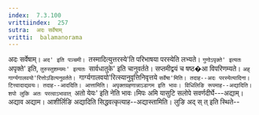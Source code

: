```yaml
---
index:  7.3.100
vrittiindex:  257
sutra:  अदः सर्वेषाम्
vritti:  balamanorama 
---
```


अदः सर्वेषाम्। `अद' इति पञ्चमी। `तस्मादित्युत्तरस्ये'ति परिभाषया परस्येति लभ्यते। `गुणोऽपृक्ते' इत्यतः `अपृक्ते' इति, `तुरुस्तुशम्यमः' इत्यतः `सार्वधातुके' इति चानुवर्तते। सप्तमीद्वयं च षष्ठ�आ विपरिणम्यते। `अह् गार्ग्यगालवयो'रित्तोऽडित्यनुवर्तते। `गार्ग्यगालवयो'रित्स्यानुवृत्तिनिवृत्तये `सर्वेषा'मिति। तदाह--अदः परस्येत्यादिना। टित्त्वादाद्यवयः। तदाह--आददिति। आत्तामिति। अपृक्तग्रहणान्नाऽडागम इति भावः। विधिलिङि रूपमाह--अद्यादिति। शपो लुकि अतः परत्वाऽभावात् `अतो येयः' इति नेति भावः।मिपः अमि यासुटि सलोपे सवर्णदीर्घे---अद्याम्। अद्याव अद्याम। आशीर्लिङि अद्यादिति सिद्धवत्कृत्याह--अद्यास्तामिति। लुङि अद् स् त् इति स्थिते-- 

